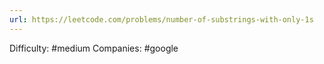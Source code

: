 ```yaml
---
url: https://leetcode.com/problems/number-of-substrings-with-only-1s
---
```


Difficulty: #medium
Companies: #google